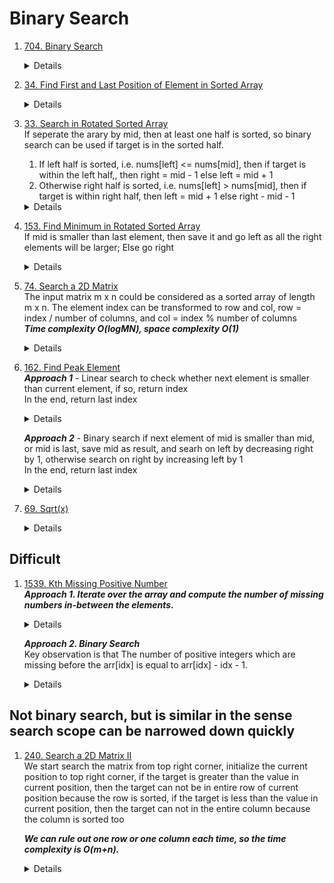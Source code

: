 # Binary Search
1. [704. Binary Search](https://leetcode.com/problems/binary-search)  
   <details>
      
    ```python
    def search(self, nums: List[int], target: int) -> int:
        left = 0
        right = len(nums) - 1
        while left <= right:
            mid = left + (right - left) // 2
            if nums[mid] == target:
                return mid
            elif nums[mid] > target:
                right = mid -1
            else:
                left = mid + 1
        return -1
    ```
   </details>

1. [34. Find First and Last Position of Element in Sorted Array](https://leetcode.com/problems/find-first-and-last-position-of-element-in-sorted-array)
   <details>
      
    ```python
    def searchRange(self, nums: List[int], target: int) -> List[int]:
        def findFirst(nums, target):
            left = 0
            right = len(nums) - 1
            result = -1
            while left <= right:
                mid = left + (right - left) // 2
                if nums[mid] == target:
                    result = mid
                    right = mid - 1
                elif nums[mid] < target:
                    left = mid + 1
                else:
                    right = mid - 1
            return result
        
        def findLast(nums, target):
            left = 0
            right = len(nums) - 1
            result = -1
            while left <= right:
                mid = left + (right - left) // 2
                if nums[mid] == target:
                    result = mid
                    left = mid + 1
                elif nums[mid] < target:
                    left = mid + 1
                else:
                    right = mid - 1
            return result
        
        return [findFirst(nums, target), findLast(nums, target)]
    ```
   </details>   
1. [33. Search in Rotated Sorted Array](https://leetcode.com/problems/search-in-rotated-sorted-array)  
   If seperate the arary by mid, then at least one half is sorted, so binary search can be used if target is in the sorted half.
   1. If left half is sorted, i.e. nums[left] <= nums[mid], then if target is within the left half,, then right = mid - 1 else left = mid + 1  
   1. Otherwise right half is sorted, i.e. nums[left] > nums[mid], then if target is within right half, then left = mid + 1 else right - mid - 1  
   <details>
      
    ```python
    def search(self, nums: List[int], target: int) -> int:
        left = 0
        right = len(nums) - 1
        while left <= right:
            mid = left + (right - left) // 2
            if nums[mid] == target:
                return mid
            elif nums[mid] >= nums[left]:
                if target >= nums[left] and target < nums[mid]:
                    right = mid - 1
                else:
                    left = mid + 1
            else:
                if target > nums[mid] and target <= nums[right]:
                    left = mid + 1
                else:
                    right = mid - 1
        return -1
    ```
   </details>

1. [153. Find Minimum in Rotated Sorted Array](https://leetcode.com/problems/find-minimum-in-rotated-sorted-array)  
   If mid is smaller than last element, then save it and go left as all the right elements will be larger; Else go right
   <details>
      
    ```python
    def findMin(self, nums: List[int]) -> int:      
        left = 0
        right = len(nums) - 1
        result = -1
        while left <= right:
            mid = left + (right - left) // 2
            if nums[mid] <= nums[-1]:
                result = nums[mid]
                right = mid - 1
            else:
                left = mid + 1

        return result
    ```
   </details>   

1. [74. Search a 2D Matrix](https://leetcode.com/problems/search-a-2d-matrix)  
   The input matrix m x n could be considered as a sorted array of length m x n. The element index can be transformed to row and col, row = index / number of columns, and col = index % number of columns  
   ***Time complexity O(logMN), space complexity O(1)***
   <details>
      
    ```python
       def searchMatrix(self, matrix: List[List[int]], target: int) -> bool:
           m = len(matrix)
           n = len(matrix[0])
           left = 0
           right = m * n - 1
           while left <= right:
               mid = left + (right - left) // 2
               row = mid // n
               col = mid % n
               if matrix[row][col] == target:
                   return True
               elif matrix[row][col] > target:
                   right = mid - 1
               else:
                   left = mid + 1
           return False
    ```
   </details>
1. [162. Find Peak Element](https://leetcode.com/problems/find-peak-element/)  
   ***Approach 1*** - Linear search to check whether next element is smaller than current element, if so, return index  
   In the end, return last index
   <details>
      
    ```python
       def findPeakElement(self, nums: List[int]) -> int:
           for i in range(len(nums) - 1):
               if nums[i] > nums[i + 1]:
                   return i
           
           return len(nums) - 1
    ```
   </details>  

   ***Approach 2*** - Binary search if next element of mid is smaller than mid, or mid is last, save mid as result, and searh on left by decreasing right by 1, otherwise search on right by increasing left by 1  
   In the end, return last index
   <details>
      
    ```python
       def findPeakElement(self, nums: List[int]) -> int:
           left = 0
           right = len(nums) - 1
           result = -1
           while left <= right:
               mid = left + (right - left) // 2
               if mid == len(nums) - 1 or nums[mid] > nums[mid + 1]:
                   result = mid
                   right = mid - 1
               else:
                   left = mid + 1
           return result
    ```
   </details>

1. [69. Sqrt(x)](https://leetcode.com/problems/sqrtx)  
   <details>
      
    ```python
       def mySqrt(self, x: int) -> int:
           if x == 0:
               return 0
   
           if x < 4:
               return 1
           
           left = 2
           right = x
           result = 2
           while left <= right:
               mid = left + (right - left) // 2
               if mid <= x // mid:
                   result = mid
                   left = mid + 1
               else:
                   right = mid - 1
   
           return result
    ```
   </details>

## Difficult
1. [1539. Kth Missing Positive Number](https://leetcode.com/problems/kth-missing-positive-number)  
   ***Approach 1. Iterate over the array and compute the number of missing numbers in-between the elements.***    
   <details>
      
    ```python
       def findKthPositive(self, arr: List[int], k: int) -> int:
           if k <= arr[0] - 1:
               return k
           
           k -= arr[0] - 1
   
           for i in range(len(arr) - 1):
               currMissing = arr[i + 1] - arr[i] - 1
               if k <= currMissing:
                   return arr[i] + k
               else:
                   k -= currMissing
           
           return arr[-1] + k
    ```
   </details>

   ***Approach 2. Binary Search***  
   Key observation is that The number of positive integers which are missing before the arr[idx] is equal to arr[idx] - idx - 1.   
   <details>
      
    ```python
       def findKthPositive(self, arr: List[int], k: int) -> int:
           left = 0
           right = len(arr) - 1
           while left <= right:
               mid = left + (right - left) // 2
               if arr[mid] - mid - 1 < k:
                   left = mid + 1
               else:
                   right = mid - 1
           
           return left + k
    ```
   </details>
## Not binary search, but is similar in the sense search scope can be narrowed down quickly
1. [240. Search a 2D Matrix II](https://leetcode.com/problems/search-a-2d-matrix-ii)   
   We start search the matrix from top right corner, initialize the current position to top right corner, if the target is greater than the value in current position, then the target can not be in entire row of current position because the row is sorted, if the target is less than the value in current position, then the target can not in the entire column because the column is sorted too
     
   ***We can rule out one row or one column each time, so the time complexity is O(m+n).***
   <details>
      
    ```python
    def searchMatrix(self, matrix: List[List[int]], target: int) -> bool:
        row = 0
        col = len(matrix[0]) - 1
        while row < len(matrix) and col >= 0:
            if matrix[row][col] == target:
                return True
            elif matrix[row][col] > target:
                col -= 1
            else:
                row += 1
        return False
    ```
   </details>
